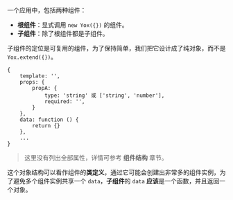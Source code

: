 一个应用中，包括两种组件：

* **根组件**：显式调用 `new Yox({})` 的组件。
* **子组件**：除了根组件都是子组件。

子组件的定位是可复用的组件，为了保持简单，我们把它设计成了纯对象，而不是 `Yox.extend({})`。

```javascrit
{
    template: '',
    props: {
        propA: {
            type: 'string' 或 ['string', 'number'],
            required: '',
        }
    },
    data: function () {
        return {}
    },
    ...
}
```

> 这里没有列出全部属性，详情可参考 **组件结构** 章节。

这个对象结构可以看作组件的**类定义**，通过它可能会创建出非常多的组件实例，为了避免多个组件实例共享一个 `data`，**子组件**的 `data` **应该**是一个函数，并且返回一个对象。

